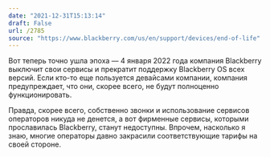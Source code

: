 ```yaml
---
date: "2021-12-31T15:13:14"
draft: False
url: /2785
source: "https://www.blackberry.com/us/en/support/devices/end-of-life"
---
```


Вот теперь точно ушла эпоха — 4 января 2022 года компания Blackberry выключит свои сервисы и прекратит поддержку Blackberry OS всех версий. Если кто-то еще пользуется девайсами компании, компания предупреждает, что они, скорее всего, не будут полноценно функционировать.

Правда, скорее всего, собственно звонки и использование сервисов операторов никуда не денется, а вот фирменные сервисы, которыми прославилась Blackberry, станут недоступны. Впрочем, насколько я знаю, многие операторы давно закрасили соответствующие тарифы на своей стороне.
